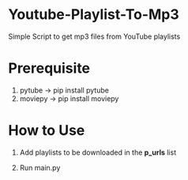 # Youtube-Playlist-To-Mp3
Simple Script to get mp3 files from YouTube playlists 

# Prerequisite

1) pytube -> pip install pytube
2) moviepy -> pip install moviepy

# How to Use

1) Add playlists to be downloaded in the **p_urls** list

2) Run main.py 
